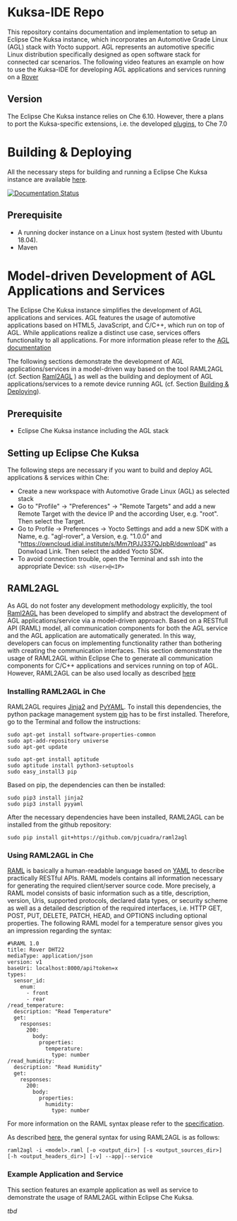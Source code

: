 <!--
******************************************************************************
Copyright (c) 2019 Dortmund University of Applied Sciences and Arts

All rights reserved. This program and the accompanying materials
are made available under the terms of the Eclipse Public License v2.0
which accompanies this distribution, and is available at
https://www.eclipse.org/org/documents/epl-2.0/index.php

Contributors:
    Robert Hoettger - initial readme files added
    Philipp Heisig  - documentation added
*****************************************************************************
-->

# Kuksa-IDE Repo

This repository contains documentation and implementation to setup an Eclipse Che Kuksa instance, which incorporates an Automotive Grade Linux (AGL) stack with Yocto support.
AGL represents an automotive specific Linux distribution specifically designed as open software stack for connected car scenarios.
The following video features an example on how to use the Kuksa-IDE for developing AGL applications and services running on a [Rover](https://wiki.eclipse.org/APP4MC/Rover)

## Version

The Eclipse Che Kuksa instance relies on Che 6.10.
However, there a plans to port the Kuksa-specific extensions, i.e. the developed [plugins](https://github.com/eclipse/kuksa.ide/tree/master/plugins), to Che 7.0


# Building & Deploying

All the necessary steps for building and running a Eclipse Che Kuksa instance are available [here](https://kuksa-che-ide.readthedocs.io/en/latest/).

[![Documentation Status](https://readthedocs.org/projects/kuksa-che-ide/badge/?version=latest)](https://kuksa-che-ide.readthedocs.io/en/latest/?badge=latest)

## Prerequisite

* A running docker instance on a Linux host system (tested with Ubuntu 18.04).
* Maven

# Model-driven Development of AGL Applications and Services

The Eclipse Che Kuksa instance simplifies the development of AGL applications and services.
AGL features the usage of automotive applications based on HTML5, JavaScript, and C/C++, which run on top of AGL.
While applications realize a distinct use case, services offers functionality to all applications.
For more information please refer to the [AGL documentation](http://docs.automotivelinux.org/docs/apis_services/en/dev/)

The following sections demonstrate the development of AGL applications/services in a model-driven way based on the tool RAML2AGL (cf. Section [Raml2AGL](#raml2agl) ) as well as the building and deployment of AGL applications/services to a remote device running AGL (cf. Section [Building & Deploying](building-and-deploying)).

## Prerequisite

* Eclipse Che Kuksa instance including the AGL stack

## Setting up Eclipse Che Kuksa

The following steps are necessary if you want to build and deploy AGL applications & services within Che:

* Create a new workspace with Automotive Grade Linux (AGL) as selected stack
* Go to "Profile" &rightarrow; "Preferences" &rightarrow; "Remote Targets" and add a new Remote Target with the device IP and the according User, e.g. "root". Then select the Target.
* Go to Profile &rightarrow; Preferences &rightarrow; Yocto Settings and add a new SDK with a Name, e.g. "agl-rover", a Version, e.g. "1.0.0" and "https://owncloud.idial.institute/s/Mm7tPJJ337QJpbR/download" as Donwload Link. Then select the added Yocto SDK.
* To avoid connection trouble, open the Terminal and ssh into the appropriate Device:
`
ssh <User>@<IP>
`

## RAML2AGL

As AGL do not foster any development methodology explicitly, the tool
[Raml2AGL](https://github.com/pjcuadra/raml2agl) has been developed to simplify and abstract the development of AGL applications/service via a model-driven approach.
Based on a RESTfull API (RAML) model, all communication components for both the AGL service and the AGL application are automatically generated.
In this way, developers can focus on implementing functionality rather than bothering with creating the communication interfaces.
This section demonstrate the usage of RAML2AGL within Eclipse Che to generate all communication components for C/C++ applications and services running on top of AGL.
However, RAML2AGL can be also used locally as described [here](https://github.com/pjcuadra/raml2agl)

### Installing RAML2AGL in Che

RAML2AGL requires [Jinja2](http://jinja.pocoo.org/docs/2.10/) and [PyYAML](https://pyyaml.org/).
To install this dependencies, the python package management system [pip](https://pypi.org/project/pip/) has to be first installed.
Therefore, go to the Terminal and follow the instructions:

```
sudo apt-get install software-properties-common
sudo apt-add-repository universe
sudo apt-get update

sudo apt-get install aptitude
sudo aptitude install python3-setuptools
sudo easy_install3 pip
```
Based on pip, the dependencies can then be installed:

```
sudo pip3 install jinja2
sudo pip3 install pyyaml
```

After the necessary dependencies have been installed, RAML2AGL can be installed from the github repository:  

```
sudo pip install git+https://github.com/pjcuadra/raml2agl
```

### Using RAML2AGL in Che

[RAML](https://github.com/raml-org/raml-spec) is basically a human-readable language based on [YAML](http://yaml.org/) to describe practically RESTful APIs.
RAML models contains all information necessary for generating the required client/server source code.
More precisely, a RAML model consists of basic information such as a title, description, version, Uris, supported protocols, declared data types, or security scheme as well as a detailed description of the required interfaces, i.e. HTTP GET, POST, PUT, DELETE, PATCH, HEAD, and OPTIONS including optional properties.
The following RAML model for a temperature sensor gives you an impression regarding the syntax:

```
#%RAML 1.0
title: Rover DHT22
mediaType: application/json
version: v1
baseUri: localhost:8000/api?token=x
types:
  sensor_id:
    enum:
      - front
      - rear
/read_temperature:
  description: "Read Temperature"
  get:
    responses:
      200:
        body:
          properties:
            temperature:
              type: number
/read_humidity:
  description: "Read Humidity"
  get:
    responses:
      200:
        body:
          properties:
            humidity:
              type: number
```

For more information on the RAML syntax please refer to the [specification](https://github.com/raml-org/raml-spec/blob/master/versions/raml-10/raml-10.md/).

As described [here](https://github.com/pjcuadra/raml2agl), the general syntax for using RAML2AGL is as follows:

```
raml2agl -i <model>.raml [-o <output_dir>] [-s <output_sources_dir>] [-h <output_headers_dir>] [-v] --app|--service
```

### Example Application and Service
This section features an example application as well as service to demonstrate the usage of RAML2AGL within Eclipse Che Kuksa.  

_tbd_
